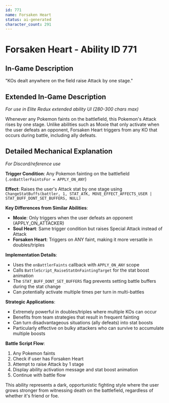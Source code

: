 ```yaml
---
id: 771
name: Forsaken Heart
status: ai-generated
character_count: 291
---
```


# Forsaken Heart - Ability ID 771

## In-Game Description
"KOs dealt anywhere on the field raise Attack by one stage."

## Extended In-Game Description
*For use in Elite Redux extended ability UI (280-300 chars max)*

Whenever any Pokemon faints on the battlefield, this Pokemon's Attack rises by one stage. Unlike abilities such as Moxie that only activate when the user defeats an opponent, Forsaken Heart triggers from any KO that occurs during battle, including ally defeats.

## Detailed Mechanical Explanation
*For Discord/reference use*

**Trigger Condition**: Any Pokemon fainting on the battlefield (`.onBattlerFaintsFor = APPLY_ON_ANY`)

**Effect**: Raises the user's Attack stat by one stage using `ChangeStatBuffs(battler, 1, STAT_ATK, MOVE_EFFECT_AFFECTS_USER | STAT_BUFF_DONT_SET_BUFFERS, NULL)`

**Key Differences from Similar Abilities**:
- **Moxie**: Only triggers when the user defeats an opponent (APPLY_ON_ATTACKER)
- **Soul Heart**: Same trigger condition but raises Special Attack instead of Attack
- **Forsaken Heart**: Triggers on ANY faint, making it more versatile in doubles/triples

**Implementation Details**:
- Uses the `onBattlerFaints` callback with `APPLY_ON_ANY` scope
- Calls `BattleScript_RaiseStatOnFaintingTarget` for the stat boost animation
- The `STAT_BUFF_DONT_SET_BUFFERS` flag prevents setting battle buffers during the stat change
- Can potentially activate multiple times per turn in multi-battles

**Strategic Applications**:
- Extremely powerful in doubles/triples where multiple KOs can occur
- Benefits from team strategies that result in frequent fainting
- Can turn disadvantageous situations (ally defeats) into stat boosts
- Particularly effective on bulky attackers who can survive to accumulate multiple boosts

**Battle Script Flow**:
1. Any Pokemon faints
2. Check if user has Forsaken Heart
3. Attempt to raise Attack by 1 stage
4. Display ability activation message and stat boost animation
5. Continue with battle flow

This ability represents a dark, opportunistic fighting style where the user grows stronger from witnessing death on the battlefield, regardless of whether it's friend or foe.